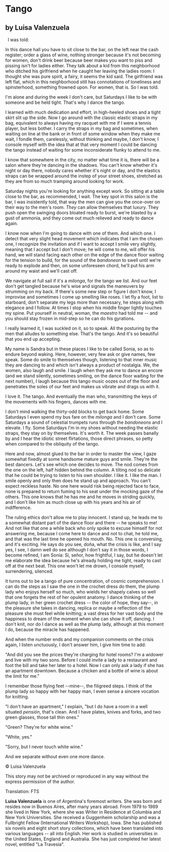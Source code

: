 # Tango
                                 
## by Luisa Valenzuela
 
I was told:
                                 
In this dance hall you have to
sit close to the bar, on the left
near the cash register; order a
glass of wine, nothing stronger
because it\'s not becoming for
women, don\'t drink beer because
beer makes you want to piss and
pissing isn\'t for ladies either.
They talk about a kid from this
neighborhood who ditched his
girlfriend when he caught her
leaving the ladies room: I
thought she was pure spirit, a
fairy, it seems the kid said. The
girlfriend was left flat, which
in this neighborhood still has
connotations of loneliness and
spinsterhood, something frowned
upon. For women, that is. So I
was told.
                                 
I\'m alone and during the week I
don\'t care, but Saturdays I like
to be with someone and be held
tight. That\'s why I dance the
tango.
                                 
I learned with much dedication
and effort, in high-heeled shoes
and a tight skirt slit up the
side. Now I go around with the
classic elastic straps in my bag,
equivalent to always having my
racquet with me if I were a
tennis player, but less bother. I
carry the straps in my bag and
sometimes, when waiting on line
at the bank or in front of some
window when they make me wait, I
fondle them, carelessly, without
thinking and maybe, I don\'t
know, I console myself with the
idea that at that very moment I
could be dancing the tango
instead of waiting for some
inconsiderate flunky to attend to
me.
                                 
I know that somewhere in the
city, no matter what time it is,
there will be a salon where
they\'re dancing in the shadows.
You can\'t know whether it\'s
night or day there, nobody cares
whether it\'s night or day, and
the elastics straps can be
wrapped around the instep of your
street shoes, stretched as they
are from so much tramping around
looking for work.
                                 
Saturday nights you\'re looking
for anything except work. So
sitting at a table close to the
bar, as recommended, I wait. The
key spot in this salon is the
bar, I was insistently told, that
way the men can give you the
once-over on their way to the
men\'s room. *They* can allow
themselves that luxury. They push
open the swinging doors bloated
ready to burst, we\'re blasted by
a gust of ammonia, and they come
out much relieved and ready to
dance again.
                                 
I know now when I\'m going to
dance with one of them. And which
one. I detect that very slight
head movement which indicates
that I am the chosen one, I
recognize the invitation and if I
want to accept I smile very
slightly, meaning that I accept
but I don\'t move; he will come
to me, will offer his hand, we
will stand facing each other on
the edge of the dance floor
waiting for the tension to build,
for the sound of the *bandoneon*
to swell until we\'re ready to
explode and then, on some
unforeseen chord, he\'ll put his
arm around my waist and we\'ll
cast off.
                                 
We navigate at full sail if it\'s
a *milonga*, for the tango we
list. And our feet don\'t get
tangled because he\'s wise and
signals the maneuvers by
strumming on my back. If there\'s
some new step or figure I don\'t
know, I improvise and sometimes I
come up smelling like roses. I
let fly a foot, list to
starboard, don\'t separate my
legs more than necessary, he
steps along with elegance and I
follow. At times I stop when his
middle finger lightly touches my
spine. Put yourself in neutral,
woman, the *maestro* had told me
\-- and you should stay frozen in
mid-step so he can do his
gyrations.
                                 
I really learned it, I was
suckled on it, so to speak. All
the posturing by the men that
alludes to something else.
That\'s the tango. And it\'s so
beautiful that you end up
accepting.
                                 
My name is Sandra but in these
places I like to be called Sonia,
so as to endure beyond waking.
Here, however, very few ask or
give names, few speak. Some do
smile to themselves though,
listening to that inner music
they are dancing to and which
isn\'t always a product of
nostalgia. We, the women, also
laugh and smile. I laugh when
they ask me to dance an encore
(and we stand silently, sometimes
smiling, on the dance floor
waiting for the next number), I
laugh because this tango music
oozes out of the floor and
penetrates the soles of our feet
and makes us vibrate and drags us
with it.
                                 
I love it. The tango. And
eventually the man who,
transmitting the keys of the
movements with his fingers,
dances with me.
                                 
I don\'t mind walking the
thirty-odd blocks to get back
home. Some Saturdays I even spend
my bus fare on the *milonga* and
I don\'t care. Some Saturdays a
sound of celestial trumpets runs
through the *bandoneons* and I
elevate. I fly. Some Saturdays
I\'m in my shoes without needing
the elastic straps, they stay on
by themselves. It\'s worth it.
The week passes banally by and I
hear the idiotic street
flirtations, those direct
phrases, so petty when compared
to the obliquity of the tango.
                                 
Here and now, almost glued to the
bar in order to master the view,
I gaze somewhat fixedly at some
handsome mature guys and smile.
They\'re the best dancers. Let\'s
see which one decides to move.
The nod comes from the one on the
left, half hidden behind the
column. A tilting nod so delicate
that he could be trying to listen
to his own shoulder. I like it. I
like the man. I smile openly and
only then does he stand up and
approach. You can\'t expect
reckless haste. No one here would
risk being rejected face to face,
none is prepared to return fuming
to his seat under the mocking
gaze of the others. This one
knows that he has me and he moves
in striding quickly, and I don\'t
like him as much close up with
his years and his air of
indifference.
                                 
The ruling ethics don\'t allow me
to play innocent. I stand up, he
leads me to a somewhat distant
part of the dance floor and there
\-- he speaks to me! And not like
that one a while back who only
spoke to excuse himself for not
answering me, because I come here
to dance and not to chat, he told
me, and that was the last time he
opened his mouth. No. This one is
conversing, and it\'s exciting.
He says do you see, doña, what
the crisis is like, and I say
yes, I see, I damn well do see
although I don\'t say it in those
words, I become refined, I am
Sonia: Sí, señor, how frightful,
I say, but he doesn\'t let me
elaborate the idea because he\'s
already holding me tight, ready
to cast off at the next beat.
This one won\'t let me drown, I
console myself, surrendering,
silenced.
                                 
It turns out to be a tango of
pure concentration, of cosmic
comprehension. I can do the steps
as I saw the one in the crochet
dress do them, the plump lady who
enjoys herself so much, who
wields her shapely calves so well
that one forgets the rest of her
opulent anatomy. I dance thinking
of the plump lady, in her green
crochet dress \-- the color of
hope, they say\--, in the
pleasure she takes in dancing,
replica or maybe a reflection of
the pleasure she must feel while
knitting; a vast dress for her
vast body and the happiness to
dream of the moment when she can
show it off, dancing. I don\'t
knit, nor do I dance as well as
the plump lady, although at this
moment I do, because the miracle
has happened.
                                 
And when the number ends and my
companion comments on the crisis
again, I listen unctuously, I
don\'t answer him, I give him
time to add:
                                 
\"And did you see the prices
they\'re charging for hotel
rooms? I\'m a widower and live
with my two sons. Before I could
invite a lady to a restaurant and
foot the bill and take her later
to a hotel. Now I can only ask a
lady if she has an apartment
downtown. Because a chicken and a
bottle of wine is about the limit
for me.\"
                                 
I remember those flying feet
\--mine\--, the filigreed steps.
I think of the plump lady so
happy with her happy man, I even
sense a sincere vocation for
knitting.
                                 
\"I don\'t have an apartment,\" I
explain, \"but I do have a room
in a well situated *pensión*,
that\'s clean. And I have plates,
knives and forks, and two green
glasses, those tall thin ones.\"
                                 
\"Green? They\'re for white
wine.\"
                                 
\"White, yes.\"
                                 
\"Sorry, but I never touch white
wine.\"
                                 
And we separate without even one
more dance.
                                 
                                 
© Luisa Valenzuela
                                 
This story may not be archived or
reproduced in any way without the
express permission of the author.
                                 
Translation: FTS
                                 
**Luisa Valenzuela** is one of
Argentina\'s foremost writers.
She was born and resides now in
Buenos Aires, after many years
abroad. From 1979 to 1989 she
lived in New York, where she was
Writer in Residence at Columbia
and New York Universities. She
received a Guggenheim scholarship
and was a Fullbright Fellow
(International Writers Workshop),
Iowa. She has published six
novels and eight short story
collections, which have been
translated into various languages
\-- all into English. Her work is
studied in universities in the
United States, England and
Australia. She has just completed
her latest novel, entitled \"La
Travesía\".
